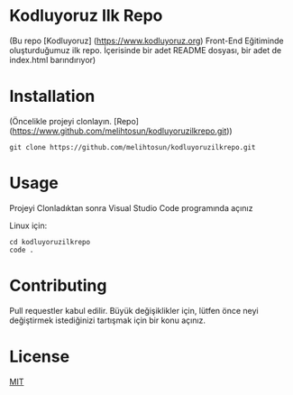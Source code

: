 # Kodluyoruz Ilk Repo

(Bu repo [Kodluyoruz] (https://www.kodluyoruz.org) Front-End Eğitiminde oluşturduğumuz ilk repo. İçerisinde bir adet README dosyası, bir adet de index.html barındırıyor)

# Installation

(Öncelikle projeyi clonlayın. [Repo] (https://www.github.com/melihtosun/kodluyoruzilkrepo.git))

```
git clone https://github.com/melihtosun/kodluyoruzilkrepo.git
```

# Usage

Projeyi Clonladıktan sonra Visual Studio Code programında açınız

Linux için:

```
cd kodluyoruzilkrepo
code .
```

# Contributing

Pull requestler kabul edilir. Büyük değişiklikler için, lütfen önce neyi değiştirmek istediğinizi tartışmak için bir konu açınız.

# License

[MIT](https://choosealicense.com/)